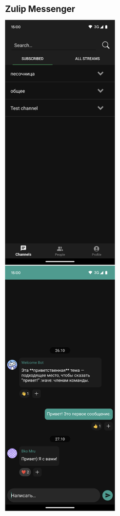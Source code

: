 # Zulip Messenger
<img src="screenshots/screenshot_1.png" width="360"> <img src="screenshots/screenshot_2.png" width="360">
